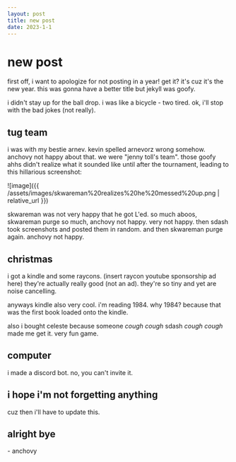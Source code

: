 ```yaml
---
layout: post
title: new post
date: 2023-1-1
---
```


# new post

first off, i want to apologize for not posting in a year! get it? it's cuz it's the new year. this was gonna have a better title but jekyll was goofy.

i didn't stay up for the ball drop. i was like a bicycle - two tired. ok, i'll stop with the bad jokes (not really).

## tug team

i was with my bestie arnev. kevin spelled arnevorz wrong somehow. anchovy not happy about that. we were "jenny toll's team". those goofy ahhs didn't realize what it sounded like until after the tournament, leading to this hillarious screenshot:

![image]({{ /assets/images/skwareman%20realizes%20he%20messed%20up.png | relative_url }})

skwareman was not very happy that he got L'ed. so much aboos, skwareman purge so much, anchovy not happy. very not happy. then sdash took screenshots and posted them in random. and then skwareman purge again. anchovy not happy.

## christmas

i got a kindle and some raycons. (insert raycon youtube sponsorship ad here) they're actually really good (not an ad). they're so tiny and yet are noise cancelling.

anyways kindle also very cool. i'm reading 1984. why 1984? because that was the first book loaded onto the kindle.

also i bought celeste because someone *cough cough* sdash *cough cough* made me get it. very fun game.

## computer

i made a discord bot. no, you can't invite it.

## i hope i'm not forgetting anything

cuz then i'll have to update this.

## alright bye

\- anchovy
